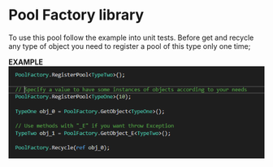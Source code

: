 # Pool Factory library
To use this pool follow the example into unit tests.
Before get and recycle any type of object you need to register a pool of this type only one time;

**EXAMPLE**
![ExampleImg](https://github.com/SamueleAlpino/Images/blob/master/Example.png)
